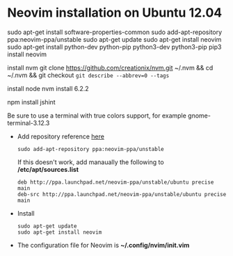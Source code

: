 # Neovim installation on Ubuntu 12.04
sudo apt-get install software-properties-common
sudo add-apt-repository ppa:neovim-ppa/unstable
sudo apt-get update
sudo apt-get install neovim
sudo apt-get install python-dev python-pip python3-dev python3-pip
pip3 install neovim

install nvm
git clone https://github.com/creationix/nvm.git ~/.nvm && cd ~/.nvm && git checkout `git describe --abbrev=0 --tags`


install node
nvm install 6.2.2

npm install jshint

Be sure to use a terminal with true colors support, for example gnome-terminal-3.12.3


* Add repository reference [here](https://launchpad.net/~neovim-ppa/+archive/ubuntu/unstable)
    ```
    sudo add-apt-repository ppa:neovim-ppa/unstable
    ```

    If this doesn't work, add manaually the following to **/etc/apt/sources.list**

    ```
    deb http://ppa.launchpad.net/neovim-ppa/unstable/ubuntu precise main
    deb-src http://ppa.launchpad.net/neovim-ppa/unstable/ubuntu precise main
    ```

* Install
    ```
    sudo apt-get update
    sudo apt-get install neovim
    ```

* The configuration file for Neovim is **~/.config/nvim/init.vim**
